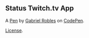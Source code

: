 Status Twitch.tv App
--------------------


A [Pen](https://codepen.io/garobles/pen/BZxRRR) by [Gabriel Robles](https://codepen.io/garobles) on [CodePen](https://codepen.io).

[License](https://codepen.io/garobles/pen/BZxRRR/license).